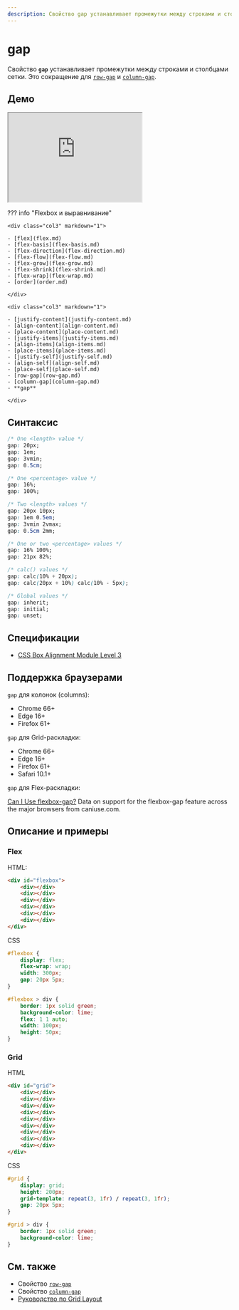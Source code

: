 ```yaml
---
description: Свойство gap устанавливает промежутки между строками и столбцами сетки. Это сокращение для row-gap и column-gap
---
```


# gap

Свойство **`gap`** устанавливает промежутки между строками и столбцами сетки. Это сокращение для [`row-gap`](row-gap.md) и [`column-gap`](column-gap.md).

## Демо

<iframe class="interactive is-default-height" height="200" src="https://interactive-examples.mdn.mozilla.net/pages/css/gap.html" title="MDN Web Docs Interactive Example" loading="lazy" data-readystate="complete"></iframe>

??? info "Flexbox и выравнивание"

    <div class="col3" markdown="1">

    - [flex](flex.md)
    - [flex-basis](flex-basis.md)
    - [flex-direction](flex-direction.md)
    - [flex-flow](flex-flow.md)
    - [flex-grow](flex-grow.md)
    - [flex-shrink](flex-shrink.md)
    - [flex-wrap](flex-wrap.md)
    - [order](order.md)

    </div>

    <div class="col3" markdown="1">

    - [justify-content](justify-content.md)
    - [align-content](align-content.md)
    - [place-content](place-content.md)
    - [justify-items](justify-items.md)
    - [align-items](align-items.md)
    - [place-items](place-items.md)
    - [justify-self](justify-self.md)
    - [align-self](align-self.md)
    - [place-self](place-self.md)
    - [row-gap](row-gap.md)
    - [column-gap](column-gap.md)
    - **gap**

    </div>

## Синтаксис

```css
/* One <length> value */
gap: 20px;
gap: 1em;
gap: 3vmin;
gap: 0.5cm;

/* One <percentage> value */
gap: 16%;
gap: 100%;

/* Two <length> values */
gap: 20px 10px;
gap: 1em 0.5em;
gap: 3vmin 2vmax;
gap: 0.5cm 2mm;

/* One or two <percentage> values */
gap: 16% 100%;
gap: 21px 82%;

/* calc() values */
gap: calc(10% + 20px);
gap: calc(20px + 10%) calc(10% - 5px);

/* Global values */
gap: inherit;
gap: initial;
gap: unset;
```

## Спецификации

-   [CSS Box Alignment Module Level 3](https://drafts.csswg.org/css-align-3/#propdef-gap)

## Поддержка браузерами

`gap` для колонок (columns):

-   Chrome 66+
-   Edge 16+
-   Firefox 61+

`gap` для Grid-раскладки:

-   Chrome 66+
-   Edge 16+
-   Firefox 61+
-   Safari 10.1+

`gap` для Flex-раскладки:

<p class="ciu_embed" data-feature="flexbox-gap" data-periods="future_1,current,past_1,past_2" data-accessible-colours="false">
<a href="http://caniuse.com/#feat=flexbox-gap">Can I Use flexbox-gap?</a> Data on support for the flexbox-gap feature across the major browsers from caniuse.com.
</p>

## Описание и примеры

### Flex

HTML:

```html
<div id="flexbox">
    <div></div>
    <div></div>
    <div></div>
    <div></div>
    <div></div>
    <div></div>
</div>
```

CSS

```css
#flexbox {
    display: flex;
    flex-wrap: wrap;
    width: 300px;
    gap: 20px 5px;
}

#flexbox > div {
    border: 1px solid green;
    background-color: lime;
    flex: 1 1 auto;
    width: 100px;
    height: 50px;
}
```

### Grid

HTML

```html
<div id="grid">
    <div></div>
    <div></div>
    <div></div>
    <div></div>
    <div></div>
    <div></div>
    <div></div>
    <div></div>
    <div></div>
</div>
```

CSS

```css
#grid {
    display: grid;
    height: 200px;
    grid-template: repeat(3, 1fr) / repeat(3, 1fr);
    gap: 20px 5px;
}

#grid > div {
    border: 1px solid green;
    background-color: lime;
}
```

## См. также

-   Свойство [`row-gap`](row-gap.md)
-   Свойство [`column-gap`](column-gap.md)
-   [Руководство по Grid Layout](../learn/grid/index.md)
